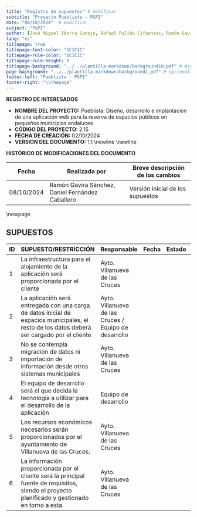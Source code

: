 ```yaml
---
title: "Registro de supuestos" # modificar 
subtitle: "Proyecto Pueblista - PGPI" 
date: "08/10/2024"  # modificar
subject: "PGPI" 
author: [José Miguel Iborra Conejo, Rafael Pulido Cifuentes, Ramón Gavira Sánchez, Antonio Macías Ferrera, Daniel Fernández Caballero] 
lang: "es"
titlepage: true
titlepage-text-color: "1C1C1C"
titlepage-rule-color: "1C1C1C"
titlepage-rule-height: 0
titlepage-background: "../../plantilla-markdown/background1H.pdf" # modificar si el doc es horizontal
page-background: "../../plantilla-markdown/background1.pdf" # opcional, para fondo pagina
footer-left: "Pueblista - PGPI"
footer-right: "\\thepage"
---
```



**REGISTRO DE INTERESADOS**

- **NOMBRE DEL PROYECTO:** Pueblista: Diseño, desarrollo e implantación de una aplicación web para la reserva de espacios públicos en pequeños municipios andaluces
- **CÓDIGO DEL PROYECTO:** 2.15
- **FECHA DE CREACIÓN:** 02/10/2024
- **VERSIÓN DEL DOCUMENTO:** 1.1 \newline \newline


**HISTÓRICO DE MODIFICACIONES DEL DOCUMENTO**

|Fecha	|Realizada por	|Breve descripción de los cambios
| ----- | ------------- | ----------------- |
|08/10/2024	| Ramón Gavira Sánchez, Daniel Fernández Caballero	| Versión inicial de los supuestos |


\newpage


## SUPUESTOS

| ID  | SUPUESTO/RESTRICCIÓN                                                                 | Responsable                         | Fecha | Estado | Comentarios |
|-----|--------------------------------------------------------------------------------------|-------------------------------------|-------------|--------|-------------|
| 1   | La infraestructura para el alojamiento de la aplicación será proporcionada por el cliente | Ayto. Villanueva de las Cruces      |             |        |             |
| 2   | La aplicación será entregada con una carga de datos inicial de espacios municipales, el resto de los datos deberá ser cargado por el cliente | Ayto. Villanueva de las Cruces / Equipo de desarrollo |             |        |             |
| 3   | No se contempla migración de datos ni importación de información desde otros sistemas municipales | Ayto. Villanueva de las Cruces      |             |        |             |
| 4   | El equipo de desarrollo será el que decida la tecnología a utilizar para el desarrollo de la aplicación | Equipo de desarrollo                |             |        |             |
| 5   | Los recursos económicos necesarios serán proporcionados por el ayuntamiento de Villanueva de las Cruces. | Ayto. Villanueva de las Cruces      |             |        |             |
| 6   | La información proporcionada por el cliente será la principal fuente de requisitos, siendo el proyecto planificado y gestionado en torno a esta. | Ayto. Villanueva de las Cruces      |             |        |             |
